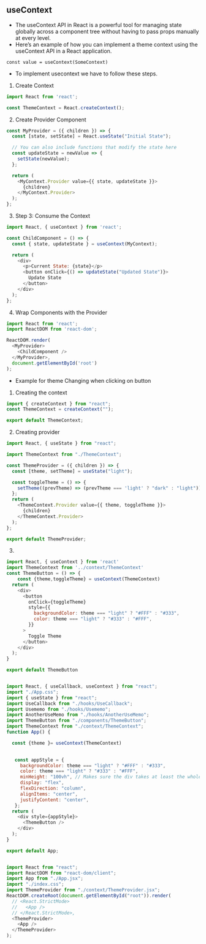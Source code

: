 ## useContext

- The useContext API in React is a powerful tool for managing state globally across a component tree without having to pass props manually at every level.
- Here’s an example of how you can implement a theme context using the useContext API in a React application.

`const value = useContext(SomeContext)`

- To implement usecontext we have to follow these steps.
1) Create Context 
```js
import React from 'react';

const ThemeContext = React.createContext();

```

2) Create Provider Component

```js
const MyProvider = ({ children }) => {
  const [state, setState] = React.useState("Initial State");

  // You can also include functions that modify the state here
  const updateState = newValue => {
    setState(newValue);
  };

  return (
    <MyContext.Provider value={{ state, updateState }}>
      {children}
    </MyContext.Provider>
  );
};
```

3) Step 3: Consume the Context
```js
import React, { useContext } from 'react';

const ChildComponent = () => {
  const { state, updateState } = useContext(MyContext);

  return (
    <div>
      <p>Current State: {state}</p>
      <button onClick={() => updateState("Updated State")}>
        Update State
      </button>
    </div>
  );
};

```

4) Wrap Components with the Provider

```js
import React from 'react';
import ReactDOM from 'react-dom';

ReactDOM.render(
  <MyProvider>
    <ChildComponent />
  </MyProvider>,
  document.getElementById('root')
);
```



- Example for theme Changing when clicking on button

1) Creating the context

```js
import { createContext } from "react";
const ThemeContext = createContext("");

export default ThemeContext;

```
2) Creating provider

```js
import React, { useState } from "react";

import ThemeContext from "./ThemeContext";

const ThemeProvider = ({ children }) => {
  const [theme, setTheme] = useState("light");

  const toggleTheme = () => {
    setTheme((prevTheme) => (prevTheme === 'light' ? "dark" : "light"));
  };
  return (
    <ThemeContext.Provider value={{ theme, toggleTheme }}>
      {children}
    </ThemeContext.Provider>
  );
};

export default ThemeProvider;
```

3) 

```js
import React, { useContext } from 'react'
import ThemeContext from '../context/ThemeContext'
const ThemeButton = () => {
    const {theme,toggleTheme} = useContext(ThemeContext)
  return (
    <div>
      <button
        onClick={toggleTheme}
        style={{
          backgroundColor: theme === "light" ? "#FFF" : "#333",
          color: theme === "light" ? "#333" : "#FFF",
        }}
      >
        Toggle Theme
      </button>
    </div>
  );
}

export default ThemeButton
```


```js

import React, { useCallback, useContext } from "react";
import "./App.css";
import { useState } from "react";
import UseCallback from "./hooks/UseCallback";
import Usememo from "./hooks/Usememo";
import AnotherUseMemo from "./hooks/AnotherUseMemo";
import ThemeButton from "./components/ThemeButton";
import ThemeContext from "./context/ThemeContext";
function App() {

  const {theme }= useContext(ThemeContext)
  

   const appStyle = {
     backgroundColor: theme === "light" ? "#FFF" : "#333",
     color: theme === "light" ? "#333" : "#FFF",
     minHeight: "100vh", // Makes sure the div takes at least the whole height of the viewport
     display: "flex",
     flexDirection: "column",
     alignItems: "center",
     justifyContent: "center",
   };
  return (
    <div style={appStyle}>
      <ThemeButton />
    </div>
  );
}

export default App;
```


```js

import React from "react";
import ReactDOM from "react-dom/client";
import App from "./App.jsx";
import "./index.css";
import ThemeProvider from "./context/ThemeProvider.jsx";
ReactDOM.createRoot(document.getElementById("root")).render(
  // <React.StrictMode>
  //   <App />
  // </React.StrictMode>,
  <ThemeProvider>
    <App />
  </ThemeProvider>
);

```
